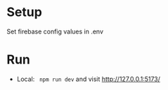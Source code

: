 # Setup

Set firebase config values in .env

# Run

- Local: ` npm run dev` and visit http://127.0.0.1:5173/
